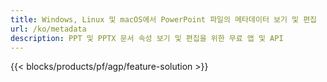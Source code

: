 ```yaml
---
title: Windows, Linux 및 macOS에서 PowerPoint 파일의 메타데이터 보기 및 편집
url: /ko/metadata
description: PPT 및 PPTX 문서 속성 보기 및 편집을 위한 무료 앱 및 API
---
```


{{< blocks/products/pf/agp/feature-solution >}} 

